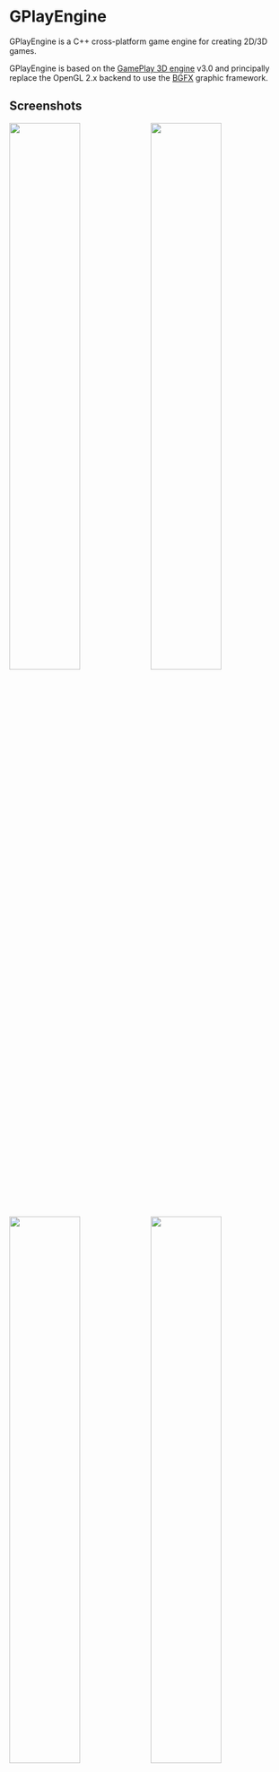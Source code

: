 # GPlayEngine
GPlayEngine is a C++ cross-platform game engine for creating 2D/3D games.

GPlayEngine is based on the [GamePlay 3D engine](http://www.gameplay3d.io/) v3.0 and principally replace the OpenGL 2.x backend to use the [BGFX](https://github.com/bkaradzic/bgfx) graphic framework.


## Screenshots
<img src="https://i.imgur.com/u3arwg3.png" width="50%" height="%"><img src="https://i.imgur.com/IZKGhDb.jpg" width="50%" height="%">
<img src="https://i.imgur.com/0ei9Y28.png" width="50%" height="%"><img src="https://i.imgur.com/mXvz27x.jpg" width="50%" height="%">
<img src="https://i.imgur.com/nRpTNIm.jpg" width="50%" height="%"><img src="https://i.imgur.com/SDIgTkt.png" width="50%" height="%">
<img src="https://i.imgur.com/KyRqyIP.png" width="25%" height="%">

## Current status
- Cmake is used as main build system (qtcreator is also up-to-date)
- bgfx integration is completed and replace opengl.
- bgfx is currently forced to use the opengl driver because engine still use some old glsl shaders. A pass on shaders is planned to use the bgfx shader syntax to be fully compatible with others bgfx backends.
- Engine now use SDL2 by default to manage windows and inputs. Gamepad are not yet implanted.
- Lua is temporarily disabled to speed up the compilation during core dev phase.
- All previous samples and demo are now working with the new renderer.
- A new sample "sample-graphics" is used to test bgfx conversion and new features.
- Only tested on Linux, Windows and Emscripten for now.


## Install submodules dependencies

Some thirdparty libraries are registered as submodules, you need to install them before building engine.
```
git submodule init
git submodule update
```

## Building
See [wiki - compiling framework](https://github.com/fredakilla/GPlayEngine/wiki/Compiling-framework) for build instructions.


## Features
- BGFX based rendering system.
- Scene graph system with support for lights, cameras, audio, physics, and drawables.
- Declarative scene, animation, particles and material bindings.
- Material system with built-in shader library (forward rendering).
- Post-processing.
- Physics using Bullet.
- Particle effects with built-in particle system or SPARK engine system.
- Height map based terrains with multiple surface layers and LOD.
- Easy-to-use sprite, tileset and text rendering.
- Declarative UI system supporing 2D/3D theme-able user interfaces.
- Nice, customizable and complete built-in 2D GUI, with buttons, lists, edit boxes, layout...
- ImGui GUI support.
- File watcher system for hot reloading (shaders, scripts...)
- Fully extensible animation system with skeletal character animation.
- Complete 3D audio system with WAV and OGG support.
- AI agent, state machine and messaging.
- Event messaging system.
- Full vector math library with 2D/3D math and visibility culling.
- Mouse, keyboard, touch, gestures and gamepad support.
- Lua script bindings and user binding generator tool.
- Binary encoding tool for creating optimized asset bundles for TTF fonts and 3D FBX assets.
- Documented using doxygen.
- Image supported format (DDS, KTX, PVR, JPG, PNG, TGA, BMP, PSD, GIF, HDR, PIC)
- 3D model supported format (FBX)

## License

Open-source under Apache 2.0 license.
